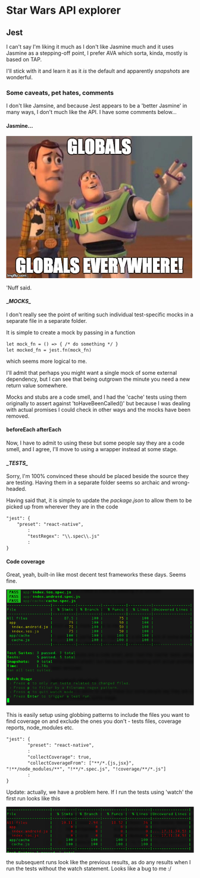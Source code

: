 # Star Wars API explorer

## Jest
I can't say I'm liking it much as I don't like Jasmine much and it uses Jasmine as a stepping-off point, I prefer AVA which sorta, kinda, mostly is based on TAP. 

I'll stick with it and learn it as it *is* the default and apparently *snapshots* are wonderful.

### Some caveats, pet hates, comments
I don't like Jamsine, and because Jest appears to be a 'better Jasmine' in many ways, I don't much like the API. I have some comments below...

#### Jasmine...
![Globals! Globals everywhere](./globals.jpg)

'Nuff said.


#### \__MOCKS\__
I don't really see the point of writing such individual test-specific mocks in a separate file in a separate folder.

It is simple to create a mock by passing in a function

    let mock_fn = () => { /* do something */ }
    let mocked_fn = jest.fn(mock_fn)
    
which seems more logical to me.

I'll admit that perhaps you might want a single mock of some external dependency, but I can see that being outgrown the minute you need a new return value somewhere.

Mocks and stubs are a code smell, and I had the 'cache' tests using them originally to assert against 'toHaveBeenCalled()' but because I was dealing with actual promises I could check in other ways and the mocks have been removed.

#### beforeEach afterEach
Now, I have to admit to using these but some people say they are a code smell, and I agree, I'll move to using a wrapper instead at some stage.
  
#### \__TESTS\__
Sorry, I'm 100% convinced these should be placed beside the source they are testing. Having them in a separate folder seems so archaic and wrong-headed.

Having said that, it is simple to update the *package.json* to allow them to be picked up from wherever they are in the code

    "jest": {
        "preset": "react-native",
            :
            "testRegex": "\\.spec\\.js"
            :
    }

#### Code coverage 
Great, yeah, built-in like most decent test frameworks these days. Seems fine.

![Coverage reports](./coverages.png)

This is easily setup using globbing patterns to include the files you want to find coverage on and exclude the ones you don't - tests files, coverage reports, node_modules etc.

    "jest": {
            "preset": "react-native",
            :
            "collectCoverage": true,
            "collectCoverageFrom": ["**/*.{js,jsx}", "!**/node_modules/**", "!**/*.spec.js", "!coverage/**/*.js"]
            :
    }
    
Update: actually, we have a problem here. If I run the tests using 'watch' the first run looks like this

![Coverage reports](./firstruncover.png)

the subsequent runs look like the previous results, as do any results when I run the tests without the watch statement. Looks like a bug to me :/ 

